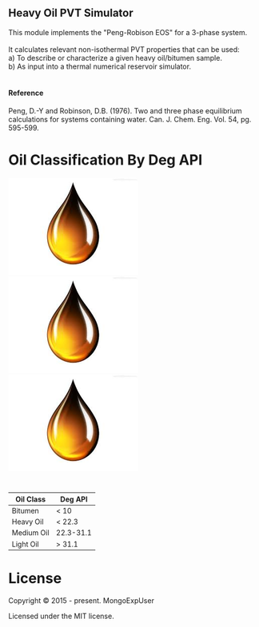 <h2>Heavy Oil PVT Simulator</h2>
This module implements the "Peng-Robison EOS" for a 3-phase system. <br> <br>
It calculates relevant non-isothermal PVT properties that can be used:  <br>
a) To describe or characterize a given heavy oil/bitumen sample.  <br>
b) As input into a thermal numerical reservoir simulator. <br>

<br>
<h4>Reference</h4>
Peng, D.-Y and Robinson, D.B. (1976). Two and three phase equilibrium calculations for systems containing water. Can. J. Chem. Eng. Vol. 54, pg. 595-599. <br>

#
# Oil Classification By Deg API
![Image description](https://github.com/MongoExpUser/Heavy-Oil-PVT-Simulator/blob/master/oil.jpeg) ![Image description](https://github.com/MongoExpUser/Heavy-Oil-PVT-Simulator/blob/master/oil.jpeg) ![Image description](https://github.com/MongoExpUser/Heavy-Oil-PVT-Simulator/blob/master/oil.jpeg) 

#
| Oil Class | Deg API |
| --- | --- |
| Bitumen | < 10 |
| Heavy Oil | < 22.3 |
| Medium Oil | 22.3-31.1 |
| Light Oil | > 31.1 |
#


# License

Copyright © 2015 - present. MongoExpUser

Licensed under the MIT license.
